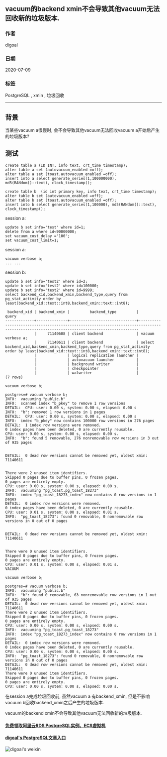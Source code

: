 ## vacuum的backend xmin不会导致其他vacuum无法回收新的垃圾版本.  
  
### 作者  
digoal  
  
### 日期  
2020-07-09  
  
### 标签  
PostgreSQL , xmin , 垃圾回收   
  
----  
  
## 背景  
当某些vacuum a很慢时, 会不会导致其他vacuum无法回收vacuum a开始后产生的垃圾版本?   
  
## 测试  
  
```  
create table a (ID INT, info text, crt_time timestamp);  
alter table a set (autovacuum_enabled =off);  
alter table a set (toast.autovacuum_enabled =off);  
insert into a select generate_series(1,100000000), md5(RANdom()::text), clock_timestamp();  
  
create table b  (id int primary key, info text, crt_time timestamp);  
alter table b set (autovacuum_enabled =off);  
alter table b set (toast.autovacuum_enabled =off);  
insert into b select generate_series(1,100000), md5(RANdom()::text), clock_timestamp();  
```  
  
session a:  
  
```  
update b set info='test' where id=1;  
delete from a where id<90000000;  
set vacuum_cost_delay ='100';  
set vacuum_cost_limit=1;  
```  
  
session a:  
  
```  
vacuum verbose a;  
... ...  
```  
  
session b:  
  
```  
update b set info='test2' where id=2;  
update b set info='test2' where id=100000;  
update b set info='test2' where id=9999;  
select backend_xid,backend_xmin,backend_type,query from pg_stat_activity order by least(backend_xid::text::int8,backend_xmin::text::int8);  
  
 backend_xid | backend_xmin |         backend_type         |                                                                   query                                                                      
-------------+--------------+------------------------------+--------------------------------------------------------------------------------------------------------------------------------------------  
             |     71140608 | client backend               | vacuum verbose a;  
             |     71140611 | client backend               | select backend_xid,backend_xmin,backend_type,query from pg_stat_activity order by least(backend_xid::text::int8,backend_xmin::text::int8);  
             |              | logical replication launcher |   
             |              | autovacuum launcher          |   
             |              | background writer            |   
             |              | checkpointer                 |   
             |              | walwriter                    |   
(7 rows)  
```  
  
```  
vacuum verbose b;  
```  
  
```  
postgres=# vacuum verbose b;  
INFO:  vacuuming "public.b"  
INFO:  scanned index "b_pkey" to remove 1 row versions  
DETAIL:  CPU: user: 0.00 s, system: 0.00 s, elapsed: 0.00 s  
INFO:  "b": removed 1 row versions in 1 pages  
DETAIL:  CPU: user: 0.00 s, system: 0.00 s, elapsed: 0.00 s  
INFO:  index "b_pkey" now contains 100000 row versions in 276 pages  
DETAIL:  1 index row versions were removed.  
0 index pages have been deleted, 0 are currently reusable.  
CPU: user: 0.00 s, system: 0.00 s, elapsed: 0.00 s.  
INFO:  "b": found 5 removable, 276 nonremovable row versions in 3 out of 935 pages  
  
  
DETAIL:  0 dead row versions cannot be removed yet, oldest xmin: 71140611  
  
  
There were 2 unused item identifiers.  
Skipped 0 pages due to buffer pins, 0 frozen pages.  
0 pages are entirely empty.  
CPU: user: 0.00 s, system: 0.00 s, elapsed: 0.00 s.  
INFO:  vacuuming "pg_toast.pg_toast_18273"  
INFO:  index "pg_toast_18273_index" now contains 0 row versions in 1 pages  
DETAIL:  0 index row versions were removed.  
0 index pages have been deleted, 0 are currently reusable.  
CPU: user: 0.01 s, system: 0.00 s, elapsed: 0.01 s.  
INFO:  "pg_toast_18273": found 0 removable, 0 nonremovable row versions in 0 out of 0 pages  
  
  
DETAIL:  0 dead row versions cannot be removed yet, oldest xmin: 71140611  
  
  
There were 0 unused item identifiers.  
Skipped 0 pages due to buffer pins, 0 frozen pages.  
0 pages are entirely empty.  
CPU: user: 0.01 s, system: 0.00 s, elapsed: 0.01 s.  
VACUUM  
```  
  
```  
vacuum verbose b;  
  
postgres=# vacuum verbose b;  
INFO:  vacuuming "public.b"  
INFO:  "b": found 0 removable, 63 nonremovable row versions in 1 out of 935 pages  
DETAIL:  0 dead row versions cannot be removed yet, oldest xmin: 71140611  
There were 2 unused item identifiers.  
Skipped 0 pages due to buffer pins, 0 frozen pages.  
0 pages are entirely empty.  
CPU: user: 0.00 s, system: 0.00 s, elapsed: 0.00 s.  
INFO:  vacuuming "pg_toast.pg_toast_18273"  
INFO:  index "pg_toast_18273_index" now contains 0 row versions in 1 pages  
DETAIL:  0 index row versions were removed.  
0 index pages have been deleted, 0 are currently reusable.  
CPU: user: 0.00 s, system: 0.00 s, elapsed: 0.00 s.  
INFO:  "pg_toast_18273": found 0 removable, 0 nonremovable row versions in 0 out of 0 pages  
DETAIL:  0 dead row versions cannot be removed yet, oldest xmin: 71140611  
There were 0 unused item identifiers.  
Skipped 0 pages due to buffer pins, 0 frozen pages.  
0 pages are entirely empty.  
CPU: user: 0.00 s, system: 0.00 s, elapsed: 0.00 s.  
```  
  
在session a完成垃圾回收前, 虽然vacuum a 有backend_xmin, 但是不影响vacuum b回收backend_xmin之后产生的垃圾版本.  
  
vacuum的backend xmin不会导致其他vacuum无法回收新的垃圾版本.  
  
  
#### [免费领取阿里云RDS PostgreSQL实例、ECS虚拟机](https://www.aliyun.com/database/postgresqlactivity "57258f76c37864c6e6d23383d05714ea")
  
  
#### [digoal's PostgreSQL文章入口](https://github.com/digoal/blog/blob/master/README.md "22709685feb7cab07d30f30387f0a9ae")
  
  
![digoal's weixin](../pic/digoal_weixin.jpg "f7ad92eeba24523fd47a6e1a0e691b59")
  
